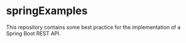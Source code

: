 # springExamples

This repository contains some best practice for the implementation of a Spring Boot REST API. 
